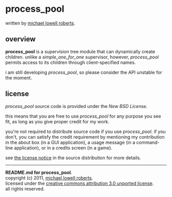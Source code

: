 process_pool
=========

written by [michael lowell roberts][fmrl].

overview
--------

**process_pool** is a supervision tree module that can dynamically create children. unlike a *simple_one_for_one* supervisor, however, *process_pool* permits access to its children through client-specified names.

i am still developing *process_pool*, so please consider the API unstable for the moment.

license
-------

*process_pool* source code is provided under the *New BSD License*.

this means that you are free to use *process_pool* for any purpose you see fit, as long as you give proper credit for my work.

you're not required to distribute source code if you use *process_pool*. if you don't, you can satisfy the credit requirement by mentioning my contribution in the about box (in a GUI application), a usage message (in a command-line application), or in a credits screen (in a game).

see [the license notice][bsd-license] in the source distribution for more details.

_____
**README.md for process_pool**.  
copyright (c) 2011, [michael lowell roberts][fmrl].  
licensed under the [creative commons attribution 3.0 unported license][cc-license].  
all rights reserved.

[bsd-license]: http://github.com/fmrl/process_pool/blob/master/LICENSE.md
[cc-license]: http://creativecommons.org/licenses/by/3.0/
[fmrl]: http://fmrl.org



